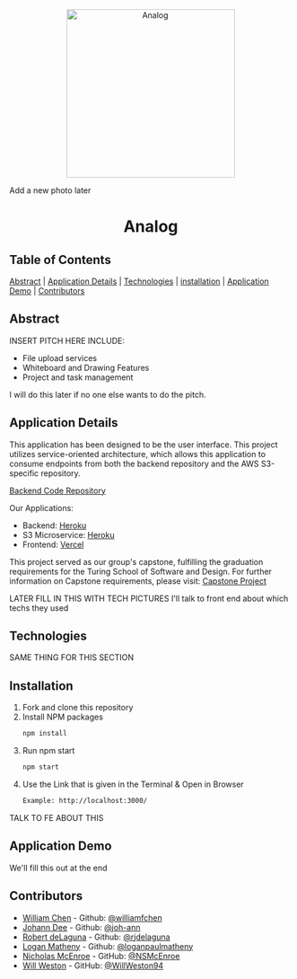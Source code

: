 <div align="center">
  <img src="https://avatars.githubusercontent.com/u/152443257?s=96&v=4" alt="Analog" width="300" height="auto" />
</div>

Add a new photo later

# <p align="center"> Analog </p>

## Table of Contents 

[Abstract](#abstract) |
[Application Details](#application-details) |
[Technologies](#technologies) |
[installation](#installation) |
[Application Demo](#application-demo) |
[Contributors](#contributors) 

## Abstract 

INSERT PITCH HERE
INCLUDE: 
- File upload services
- Whiteboard and Drawing Features
- Project and task management

I will do this later if no one else wants to do the pitch.  

## Application Details

This application has been designed to be the user interface.  This project utilizes service-oriented architecture, which allows this application to consume endpoints from both the backend repository and the AWS S3-specific repository.

[Backend Code Repository](https://github.com/analog-m4/analog_be)

Our Applications:
- Backend: [Heroku](https://analog-be-18680af1ea7c.herokuapp.com/)
- S3 Microservice: [Heroku](https://s3-direct-upload-microservice-a2d4cfd91078.herokuapp.com/)
- Frontend: [Vercel](https://analog-fe.vercel.app/)

This project served as our group's capstone, fulfilling the graduation requirements for the Turing School of Software and Design. For further information on Capstone requirements, please visit: [Capstone Project](https://mod4.turing.edu/projects/capstone/)







LATER FILL IN THIS WITH TECH PICTURES
I'll talk to front end about which techs they used

## Technologies
SAME THING FOR THIS SECTION

## Installation
1. Fork and clone this repository
3. Install NPM packages
   ```sh
   npm install
   ```
4. Run npm start
   ```sh
   npm start
   ```
5. Use the Link that is given in the Terminal & Open in Browser
   ```sh
   Example: http://localhost:3000/
   ```
TALK TO FE ABOUT THIS

## Application Demo

We'll fill this out at the end

## Contributors

- [William Chen](https://www.linkedin.com/in/williamfchen/) - Github: [@williamfchen](https://github.com/williamfchen)
- [Johann Dee](https://www.linkedin.com/in/johanndee/) - Github: [@joh-ann](https://github.com/joh-ann)
- [Robert deLaguna](https://www.linkedin.com/in/robert-delaguna/) - Github: [@rjdelaguna](https://github.com/rjdelaguna)
- [Logan Matheny](https://www.linkedin.com/in/loganpmatheny/) - Github: [@loganpaulmatheny](https://github.com/loganpaulmatheny)
- [Nicholas McEnroe](https://www.linkedin.com/in/nicholasmcenroe/) - GitHub: [@NSMcEnroe](https://github.com/NSMcEnroe)
- [Will Weston](https://www.linkedin.com/in/weston-william/) - GitHub: [@WillWeston94](https://github.com/WillWeston94)





